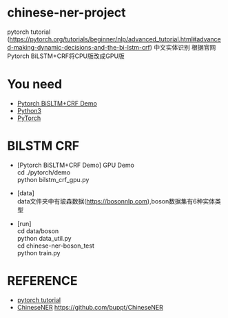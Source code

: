 # chinese-ner-project
pytorch tutorial (https://pytorch.org/tutorials/beginner/nlp/advanced_tutorial.html#advanced-making-dynamic-decisions-and-the-bi-lstm-crf)
中文实体识别 根据官网Pytorch BiLSTM+CRF将CPU版改成GPU版

# You need 
* [Pytorch BiSLTM+CRF Demo](https://pytorch.org/tutorials/beginner/nlp/advanced_tutorial.html#advanced-making-dynamic-decisions-and-the-bi-lstm-crf)
* [Python3](https://www.python.org/)
* [PyTorch](https://pytorch.org/docs/stable/index.html)

# BILSTM CRF 

* [Pytorch BiSLTM+CRF Demo]  GPU Demo  
cd ./pytorch/demo  
python bilstm_crf_gpu.py  

* [data]  
data文件夹中有玻森数据(https://bosonnlp.com),boson数据集有6种实体类型

* [run]  
cd data/boson  
python data_util.py  
cd chinese-ner-boson_test  
python train.py  

# REFERENCE 
* [pytorch tutorial](https://pytorch.org/tutorials/beginner/nlp/advanced_tutorial.html#advanced-making-dynamic-decisions-and-the-bi-lstm-crf)
* [ChineseNER](https://github.com/buppt/ChineseNER)
https://github.com/buppt/ChineseNER
